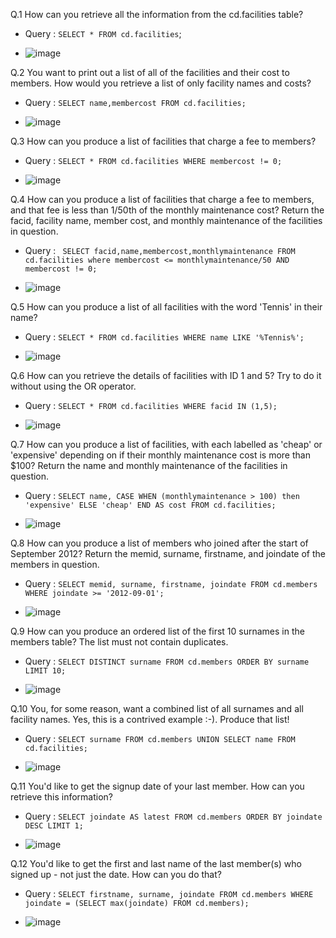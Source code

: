 Q.1 How can you retrieve all the information from the cd.facilities table?

- Query : `SELECT * FROM cd.facilities`;

- ![image](/images/ex1.png)

Q.2 You want to print out a list of all of the facilities and their cost to members. How would you retrieve a list of
only facility names and costs?

- Query : `SELECT name,membercost FROM cd.facilities;`

- ![image](/images/ex2.png)

Q.3 How can you produce a list of facilities that charge a fee to members?

- Query :
  `SELECT * FROM cd.facilities WHERE membercost != 0;`

- ![image](/images/ex3.png)

Q.4 How can you produce a list of facilities that charge a fee to members, and that fee is less than 1/50th of the
monthly maintenance cost? Return the facid, facility name, member cost, and monthly maintenance of the facilities in
question.

- Query : `
  SELECT facid,name,membercost,monthlymaintenance
  FROM cd.facilities
  where membercost <= monthlymaintenance/50
  AND membercost != 0;`

- ![image](/images/ex4.png)

Q.5 How can you produce a list of all facilities with the word 'Tennis' in their name?

- Query :
  `SELECT * FROM cd.facilities
  WHERE name LIKE '%Tennis%';`

- ![image](/images/ex5.png)

Q.6 How can you retrieve the details of facilities with ID 1 and 5? Try to do it without using the OR operator.

- Query : `SELECT * FROM cd.facilities WHERE facid IN (1,5);`

- ![image](/images/ex6.png)

Q.7 How can you produce a list of facilities, with each labelled as 'cheap' or 'expensive' depending on if their monthly
maintenance cost is more than $100? Return the name and monthly maintenance of the facilities in question.

- Query :
  `SELECT name,
  CASE WHEN (monthlymaintenance > 100) then 'expensive'
  ELSE 'cheap'
  END AS cost
  FROM cd.facilities; `

- ![image](/images/ex7.png)

Q.8 How can you produce a list of members who joined after the start of September 2012? Return the memid, surname,
firstname, and joindate of the members in question.

- Query :
  `SELECT memid, surname, firstname, joindate
  FROM cd.members
  WHERE joindate >= '2012-09-01';`

- ![image](/images/ex8.png)

Q.9 How can you produce an ordered list of the first 10 surnames in the members table? The list must not contain
duplicates.

- Query :
  `SELECT DISTINCT surname
  FROM cd.members
  ORDER BY surname
  LIMIT 10;`

- ![image](/images/ex9.png)

Q.10 You, for some reason, want a combined list of all surnames and all facility names. Yes, this is a contrived
example :-). Produce that list!

- Query :
  `SELECT surname
  FROM cd.members
  UNION
  SELECT name
  FROM cd.facilities;`

- ![image](/images/ex10.png)

Q.11 You'd like to get the signup date of your last member. How can you retrieve this information?

- Query :
  `SELECT joindate AS latest
  FROM cd.members
  ORDER BY joindate DESC
  LIMIT 1; `

- ![image](/images/ex11.png)

Q.12 You'd like to get the first and last name of the last member(s) who signed up - not just the date. How can you do
that?

- Query : 
  `SELECT firstname, surname, joindate
  FROM cd.members
  WHERE joindate =
  (SELECT max(joindate)
  FROM cd.members);      `

- ![image](/images/ex12.png)